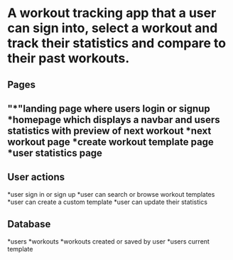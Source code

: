 <h1>A workout tracking app that a user can sign into, select a workout and track their statistics and compare to their past workouts.</h1>

<h2>Pages<h2>

 "*"landing page where users login or signup
  *homepage which displays a navbar and users statistics with preview of next workout
  *next workout page
  *create workout template page
  *user statistics page


  <h2>User actions</h2>
  
  
  *user sign in or sign up
  *user can search or browse workout templates
  *user can create a custom template
  *user can update their statistics

  
  <h2>Database</h2>
  

 *users
 *workouts
 *workouts created or saved by user
 *users current template


